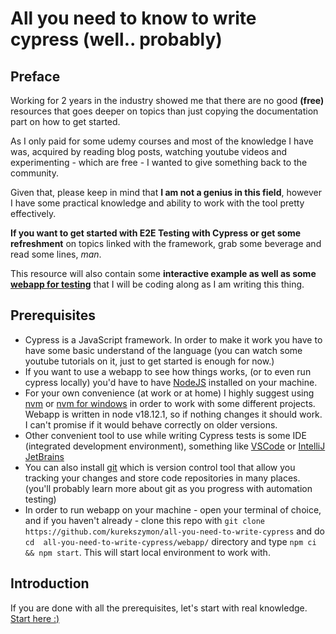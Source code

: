 # All you need to know to write cypress (well.. probably)

## Preface 

Working for 2 years in the industry showed me that there are no good <strong>(free)</strong> resources that goes deeper on topics than just copying the documentation part on how to get started. 

As I only paid for some udemy courses and most of the knowledge I have was, acquired by reading blog posts, watching youtube videos and experimenting - which are free - I wanted to give something back to the community.

Given that, please keep in mind that <strong>I am not a genius in this field</strong>, however I have some practical knowledge and ability to work with the tool pretty effectively. 

<strong>If you want to get started with E2E Testing with Cypress or get some refreshment</strong> on topics linked with the framework, grab some beverage and read some lines, <em>man</em>.

This resource will also contain some <strong>interactive example as well as some [webapp for testing](./webapp/package.json)</strong> that I will be coding along as I am writing this thing.

## Prerequisites 

- Cypress is a JavaScript framework. In order to make it work you have to have some basic understand of the language (you can watch some youtube tutorials on it, just to get started is enough for now.)
- If you want to use a webapp to see how things works, (or to even run cypress locally) you'd have to have [NodeJS](https://nodejs.org/en/) installed on your machine.
- For your own convenience (at work or at home) I highly suggest using [nvm](https://github.com/nvm-sh/nvm) or [nvm for windows](https://github.com/coreybutler/nvm-windows) in order to work with some different projects. Webapp is written in node v18.12.1, so if nothing changes it should work. I can't promise if it would behave correctly on older versions.
- Other convenient tool to use while writing Cypress tests is some IDE (integrated development environment), something like [VSCode](https://code.visualstudio.com/) or [IntelliJ JetBrains](https://www.jetbrains.com/help/idea/javascript-specific-guidelines.html)
- You can also install [git](https://git-scm.com/downloads) which is version control tool that allow you tracking your changes and store code repositories in many places. (you'll probably learn more about git as you progress with automation testing)
- In order to run webapp on your machine - open your terminal of choice, and if you haven't already - clone this repo with `git clone https://github.com/kurekszymon/all-you-need-to-write-cypress` and do `cd  all-you-need-to-write-cypress/webapp/` directory and type `npm ci && npm start`. This will start local environment to work with.

## Introduction

If you are done with all the prerequisites, let's start with real knowledge. 
[Start here :)](./1-Introduction/README.md)
